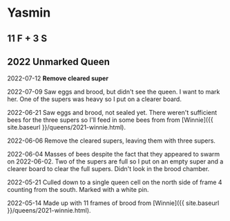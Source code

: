 # Yasmin

## 11 F + 3 S

## 2022 Unmarked Queen

2022-07-12 **Remove cleared super**

2022-07-09 Saw eggs and brood, but didn't see the queen. I want to mark her.  One of the supers was heavy so I put on a clearer board.

2022-06-21 Saw eggs and brood, not sealed yet.  There weren't sufficient bees for the three supers so I'll feed in some bees from from [Winnie]({{ site.baseurl }}/queens/2021-winnie.html).

2022-06-06 Remove the cleared supers, leaving them with three supers.

2022-06-04 Masses of bees despite the fact that they appeared to swarm on 2022-06-02.  Two of the supers are full so I put on an empty super and a clearer board to clear the full supers.  Didn't look in the brood chamber.

2022-05-21 Culled down to a single queen cell on the north side of frame 4 counting from the south.  Marked with a white pin.

2022-05-14 Made up with 11 frames of brood from [Winnie]({{ site.baseurl }}/queens/2021-winnie.html).
